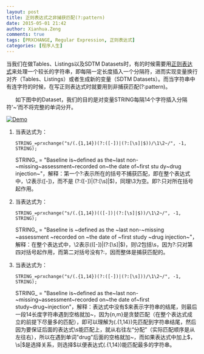 ```yaml
---
layout: post
title: 正则表达式之非捕获匹配(?:pattern)
date: 2015-05-01 21:42
author: Xianhua.Zeng
comments: true
tags: [PRXCHANGE, Regular Expression, 正则表达式]
categories: [程序人生]
---
```

<p>当我们在做Tables、Listings以及SDTM Datasets时，有的时候需要用<span style="text-decoration: underline;"><a href="http://zh.wikipedia.org/zh/%E6%AD%A3%E5%88%99%E8%A1%A8%E8%BE%BE%E5%BC%8F" target="_blank">正则表达式</a></span>来处理一个较长的字符串，即每隔一定长度插入一个分隔符，进而实现变量换行对齐（Tables、Listings）或者生成新的变量（SDTM Datasets）。而当字符串中有连字符的时候，在写正则表达式时就要用到非捕获匹配(?:pattern)。</p><p>      如下图中的Dataset，我们的目的是对变量STRING每隔14个字符插入分隔符‘~’而不将完整的单词分开。</p><p><a href="http://www.xianhuazeng.com/cn/wp-content/uploads/2015/05/Demo.jpg"><img class="aligncenter size-full" src="http://www.xianhuazeng.com/cn/wp-content/uploads/2015/05/Demo.jpg" alt="Demo" /></a></p><ol><li>当表达式为：<pre><code>STRING_=prxchange("s/(.{1,14})(?:([-])|(?:[\s]|$))/\1\2~/", -1, STRING);
</code></pre><p>STRING_ = "Baseline is~defined as the~last non-~missing~assessment~recorded on~the date of~first stu dy~drug injection~"，解释：第一个?:表示所在的括号不捕获匹配，即在整个表达式中，\2表示([-])，而不是 (?:([-])|(?:[\s]|$)，同理\3为空。即?:只对所在括号起作用。</p></li><li>当表达式为：<pre><code>STRING_=prxchange("s/(.{1,14})(([-])|(?:[\s]|$))/\1\2~/", -1, STRING);
</code></pre><p>STRING_ = "Baseline is ~defined as the ~last non-~missing ~assessment ~recorded on ~the date of ~first study ~drug injection~"，解释：在整个表达式中，\2表示(([-])|(?:[\s]|$)，则\2包括\s，因为?:只对第四对括号起作用，而第二对括号没有?:，因而整体是捕获匹配的。</p></li><li>当表达式为：<pre><code>STRING_=prxchange("s/(.{1,14})(?:([-])|(?:[\s]))/\1\2~/", -1, STRING);
</code></pre><p>STRING_ = "Baseline is~defined as the~last non-~missing~assessment~recorded on~the date of~first study~drug~injection"，解释：表达式中没有$来表示字符串的结尾，则最后一段14长度字符串遇到空格就加~，因为{n,m}是贪婪匹配（在整个表达式成立的前提下尽量多的匹配），即可以理解为(.{1,14})先匹配到字符串结尾，然后因为要保证后面的表达式\s能匹配上，就从右往左“分配”（实际匹配顺序是从左往右），所以在遇到单词"drug"后面的空格就加~，而如果表达式中加上$，\s|$是选择关系，则选择$以便表达式(.{1,14})能匹配最多的字符串。</p></li></ol>
